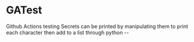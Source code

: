 # GATest
Github Actions testing
Secrets can be printed by manipulating them to print each character then add to a list through python --
